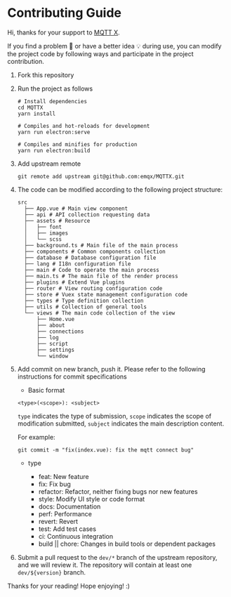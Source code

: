 # Contributing Guide

Hi, thanks for your support to [MQTT X](https://mqttx.app).

If you find a problem 🐛 or have a better idea 💡 during use, you can modify the project code by following ways and participate in the project contribution.

1. Fork this repository

2. Run the project as follows

    ``` shell
    # Install dependencies
    cd MQTTX
    yarn install

    # Compiles and hot-reloads for development
    yarn run electron:serve

    # Compiles and minifies for production
    yarn run electron:build
    ```

3. Add upstream remote

    ```shell
    git remote add upstream git@github.com:emqx/MQTTX.git
    ```

4. The code can be modified according to the following project structure:

    ```shell
    src
      ├── App.vue # Main view component
      ├── api # API collection requesting data
      ├── assets # Resource
      │   ├── font
      │   ├── images
      │   └── scss
      ├── background.ts # Main file of the main process
      ├── components # Common components collection
      ├── database # Database configuration file
      ├── lang # I18n configuration file
      ├── main # Code to operate the main process
      ├── main.ts # The main file of the render process
      ├── plugins # Extend Vue plugins
      ├── router # View routing configuration code
      ├── store # Vuex state management configuration code
      ├── types # Type definition collection
      ├── utils # Collection of general tools
      └── views # The main code collection of the view
          ├── Home.vue
          ├── about
          ├── connections
          ├── log
          ├── script
          ├── settings
          └── window
    ```

5. Add commit on new branch, push it. Please refer to the following instructions for commit specifications

    - Basic format

    `<type>(<scope>): <subject>`

    `type` indicates the type of submission, `scope` indicates the scope of modification submitted, `subject` indicates the main description content.

    For example:

    ```shell
    git commit -m "fix(index.vue): fix the mqtt connect bug"
    ```

    - type

      - feat: New feature
      - fix: Fix bug
      - refactor: Refactor, neither fixing bugs nor new features
      - style: Modify UI style or code format
      - docs: Documentation
      - perf: Performance
      - revert: Revert
      - test: Add test cases
      - ci: Continuous integration
      - build || chore: Changes in build tools or dependent packages

6. Submit a pull request to the `dev/*` branch of the upstream repository, and we will review it. The repository will contain at least one `dev/${version}` branch.

Thanks for your reading! Hope enjoying! :)
